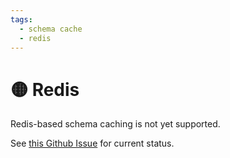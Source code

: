```yaml
---
tags:
  - schema cache
  - redis
---
```


# 🟡 Redis

Redis-based schema caching is not yet supported.

See [this Github Issue](https://github.com/silverton-io/honeypot/issues/121) for current status.
